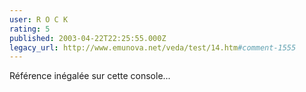 ```yaml
---
user: R O C K
rating: 5
published: 2003-04-22T22:25:55.000Z
legacy_url: http://www.emunova.net/veda/test/14.htm#comment-1555
---
```

Référence inégalée sur cette console...